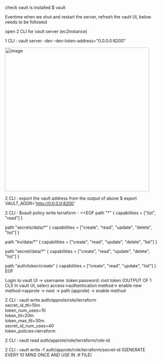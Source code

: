 check vault is installed
$ vault

Evertime when we shut and restart the server, refresh the vault UI, below needs to be followed

open 2 CLI for vault server (ec2instance)

1 CLI : vault server -dev -dev-listen-address="0.0.0.0:8200"


<img width="475" alt="image" src="https://github.com/SHANMUGAPRIYA30DEVOPS/Terraform-Project/assets/104688378/aac4c594-4cc7-4b34-82be-efcf8673fe71">



2 CLI : export the vault address from the output of above
$ export VAULT_ADDR='http://0.0.0.0:8200'

2 CLI : 
$vault policy write terraform - <<EOF
path "*" {
  capabilities = ["list", "read"]
}

path "secrets/data/*" {
  capabilities = ["create", "read", "update", "delete", "list"]
}

path "kv/data/*" {
  capabilities = ["create", "read", "update", "delete", "list"]
}


path "secret/data/*" {
  capabilities = ["create", "read", "update", "delete", "list"]
}

path "auth/token/create" {
capabilities = ["create", "read", "update", "list"]
}
EOF

Login to vault UI -> username :token
password: root token (OUTPUT OF 1 CLI)
In vault UI, select access->authentication method-> enable new method->approle -> next -> path (approle) -> enable method

2 CLI : vault write auth/approle/role/terraform \
    secret_id_ttl=10m \
    token_num_uses=10 \
    token_ttl=20m \
    token_max_ttl=30m \
    secret_id_num_uses=40 \
    token_policies=terraform


2 CLI : vault read auth/approle/role/terraform/role-id

2 CLI : vault write -f auth/approle/role/terraform/secret-id (GENERATE EVERY 10 MINS ONCE AND USE IN .tf FILE)
